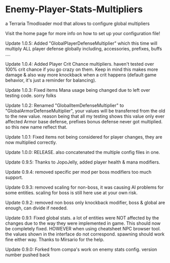 # Enemy-Player-Stats-Multipliers
a Terraria Tmodloader mod that allows to configure global multipliers

Visit the home page for more info on how to set up your configuration file!

Update 1.0.5: Added "GlobalPlayerDefenseMultiplier" which this time will multiply ALL player defense globally including, accessories, prefixes, buffs ....

Update 1.0.4: Added Player Crit Chance multipliers. haven't tested over 100% crit chance if you go crazy on them. Keep in mind this makes more damage & also way more knockback when a crit happens (default game behavior, it's just a reminder for balancing).

Update 1.0.3: Fixed items Mana usage being changed due to left over testing code. sorry folks

Update 1.0.2: Renamed "GlobalItemDefenseMultiplier" to "GlobalArmorDefenseMultiplier", your values will be transferred from the old to the new value. reason being that all my testing shows this value only ever affected Armor base defense, prefixes bonus defense never got multiplied. so this new name reflect that.

Update 1.0.1: Fixed items not being considered for player changes, they are now multiplied correctly.

Update 1.0.0: RELEASE. also concatenated the multiple config files in one.

Update 0.9.5: Thanks to JopoJelly, added player health & mana modifiers.

Update 0.9.4: removed specific per mod per boss modifiers too much support.

Update 0.9.3: removed scaling for non-boss, it was causing AI problems for some entities.
 scaling for boss is still here use at your own risk.

Update 0.9.2: removed non boss only knockback modifier, boss & global are enough, can divide if needed.

Update 0.9.1: Fixed global stats. a lot of entities were NOT affected by the changes due to the way they were implemented in game.
This should now be completely fixed. HOWEVER when using cheatsheet NPC browser tool. the values shown in the interface do not correspond. spawning should work fine either way. Thanks to Mirsario for the help.

Update 0.9.0: Forked from compa's work on enemy stats config.
version number pushed back

